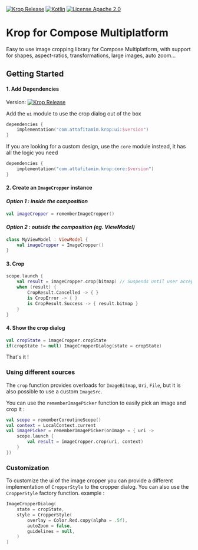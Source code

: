 [![Krop Release](https://img.shields.io/github/release/tamimattafi/krop.svg?style=for-the-badge&color=darkgreen)](https://github.com/tamimattafi/krop/releases)
[![Kotlin](https://img.shields.io/github/languages/top/tamimattafi/krop.svg?style=for-the-badge&color=blueviolet)](https://kotlinlang.org/)
[![License Apache 2.0](https://img.shields.io/github/license/tamimattafi/krop.svg?style=for-the-badge&color=purple)](https://github.com/tamimattafi/krop/blob/main/LICENSE)

# Krop for Compose Multiplatform
Easy to use image cropping library for Compose Multiplatform, with support for shapes, aspect-ratios, transformations, large images, auto zoom...

## Getting Started

#### 1. Add Dependencies

Version: [![Krop Release](https://img.shields.io/github/release/tamimattafi/krop.svg?style=for-the-badge&color=darkgreen)](https://github.com/tamimattafi/krop/releases)

Add the `ui` module to use the crop dialog out of the box
```kotlin
dependencies {
    implementation("com.attafitamim.krop:ui:$version")
}
```

If you are looking for a custom design, use the `core` module instead, it has all the logic you need
```kotlin
dependencies {
    implementation("com.attafitamim.krop:core:$version")
}
```

#### 2. Create an `ImageCropper` instance
#### ***Option 1 : inside the composition***
```kotlin
val imageCropper = rememberImageCropper()
```
#### ***Option 2 : outside the composition (eg. ViewModel)***
```kotlin
class MyViewModel : ViewModel {
    val imageCropper = ImageCropper()
}
```
#### 3. Crop
```kotlin
scope.launch {
    val result = imageCropper.crop(bitmap) // Suspends until user accepts or cancels cropping
    when (result) {
        CropResult.Cancelled -> { }
        is CropError -> { }
        is CropResult.Success -> { result.bitmap }
    }
}
```
#### 4. Show the crop dialog
```kotlin
val cropState = imageCropper.cropState 
if(cropState != null) ImageCropperDialog(state = cropState)
```
That's it !
### Using different sources
The ```crop``` function provides overloads for `ImageBitmap`, `Uri`, `File`, but it is also possible to use a custom `ImageSrc`.

You can use the ```rememberImagePicker``` function to easily pick an image and crop it :
```kotlin
val scope = rememberCoroutineScope()
val context = LocalContext.current
val imagePicker = rememberImagePicker(onImage = { uri ->
    scope.launch {
        val result = imageCropper.crop(uri, context)
    }
})
```

### Customization 
To customize the ui of the image cropper you can provide a different implementation of `CropperStyle` to the cropper dialog.
You can also use the `CropperStyle` factory function. example :
```kotlin
ImageCropperDialog(
    state = cropState,
    style = CropperStyle(
        overlay = Color.Red.copy(alpha = .5f),
        autoZoom = false,
        guidelines = null,
    )
)
```
